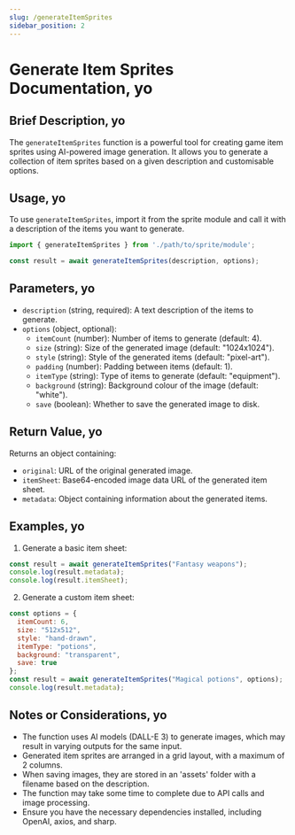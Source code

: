 ```yaml
---
slug: /generateItemSprites
sidebar_position: 2
---
```


# Generate Item Sprites Documentation, yo

## Brief Description, yo

The `generateItemSprites` function is a powerful tool for creating game item sprites using AI-powered image generation. It allows you to generate a collection of item sprites based on a given description and customisable options.

## Usage, yo

To use `generateItemSprites`, import it from the sprite module and call it with a description of the items you want to generate.

```javascript
import { generateItemSprites } from './path/to/sprite/module';

const result = await generateItemSprites(description, options);
```

## Parameters, yo

- `description` (string, required): A text description of the items to generate.
- `options` (object, optional):
  - `itemCount` (number): Number of items to generate (default: 4).
  - `size` (string): Size of the generated image (default: "1024x1024").
  - `style` (string): Style of the generated items (default: "pixel-art").
  - `padding` (number): Padding between items (default: 1).
  - `itemType` (string): Type of items to generate (default: "equipment").
  - `background` (string): Background colour of the image (default: "white").
  - `save` (boolean): Whether to save the generated image to disk.

## Return Value, yo

Returns an object containing:
- `original`: URL of the original generated image.
- `itemSheet`: Base64-encoded image data URL of the generated item sheet.
- `metadata`: Object containing information about the generated items.

## Examples, yo

1. Generate a basic item sheet:
```javascript
const result = await generateItemSprites("Fantasy weapons");
console.log(result.metadata);
console.log(result.itemSheet);
```

2. Generate a custom item sheet:
```javascript
const options = {
  itemCount: 6,
  size: "512x512",
  style: "hand-drawn",
  itemType: "potions",
  background: "transparent",
  save: true
};
const result = await generateItemSprites("Magical potions", options);
console.log(result.metadata);
```

## Notes or Considerations, yo

- The function uses AI models (DALL-E 3) to generate images, which may result in varying outputs for the same input.
- Generated item sprites are arranged in a grid layout, with a maximum of 2 columns.
- When saving images, they are stored in an 'assets' folder with a filename based on the description.
- The function may take some time to complete due to API calls and image processing.
- Ensure you have the necessary dependencies installed, including OpenAI, axios, and sharp.